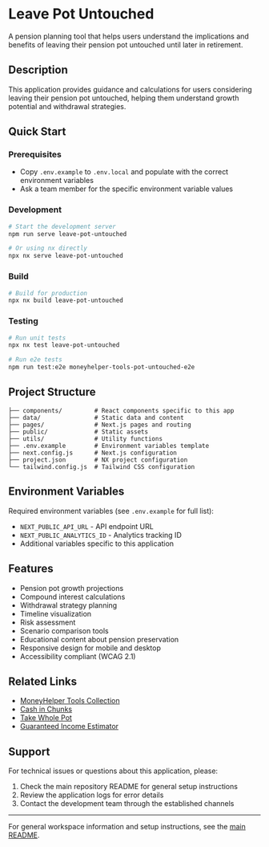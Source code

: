 # Leave Pot Untouched 

A pension planning tool that helps users understand the implications and benefits of leaving their pension pot untouched until later in retirement.

## Description

This application provides guidance and calculations for users considering leaving their pension pot untouched, helping them understand growth potential and withdrawal strategies.

## Quick Start

### Prerequisites

- Copy `.env.example` to `.env.local` and populate with the correct environment variables
- Ask a team member for the specific environment variable values

### Development

```bash
# Start the development server
npm run serve leave-pot-untouched

# Or using nx directly
npx nx serve leave-pot-untouched
```

### Build

```bash
# Build for production
npx nx build leave-pot-untouched
```

### Testing

```bash
# Run unit tests
npx nx test leave-pot-untouched

# Run e2e tests
npm run test:e2e moneyhelper-tools-pot-untouched-e2e
```

## Project Structure

```
├── components/         # React components specific to this app
├── data/               # Static data and content
├── pages/              # Next.js pages and routing
├── public/             # Static assets
├── utils/              # Utility functions
├── .env.example        # Environment variables template
├── next.config.js      # Next.js configuration
├── project.json        # NX project configuration
└── tailwind.config.js  # Tailwind CSS configuration
```

## Environment Variables

Required environment variables (see `.env.example` for full list):

- `NEXT_PUBLIC_API_URL` - API endpoint URL
- `NEXT_PUBLIC_ANALYTICS_ID` - Analytics tracking ID
- Additional variables specific to this application

## Features

- Pension pot growth projections
- Compound interest calculations
- Withdrawal strategy planning
- Timeline visualization
- Risk assessment
- Scenario comparison tools
- Educational content about pension preservation
- Responsive design for mobile and desktop
- Accessibility compliant (WCAG 2.1)

## Related Links

- [MoneyHelper Tools Collection](../moneyhelper-tools/)
- [Cash in Chunks](../cash-in-chunks/)
- [Take Whole Pot](../take-whole-pot/)
- [Guaranteed Income Estimator](../guaranteed-income-estimator/)

## Support

For technical issues or questions about this application, please:

1. Check the main repository README for general setup instructions
2. Review the application logs for error details
3. Contact the development team through the established channels

---

For general workspace information and setup instructions, see the [main README](../../README.md).
